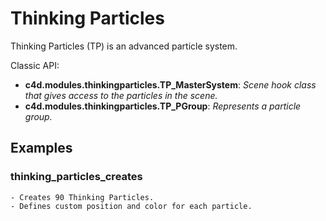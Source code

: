 # Thinking Particles

Thinking Particles (TP) is an advanced particle system. 

Classic API:
- **c4d.modules.thinkingparticles.TP_MasterSystem**: *Scene hook class that gives access to the particles in the scene.*
- **c4d.modules.thinkingparticles.TP_PGroup**: *Represents a particle group.*

## Examples

### thinking_particles_creates

    - Creates 90 Thinking Particles.
    - Defines custom position and color for each particle.
